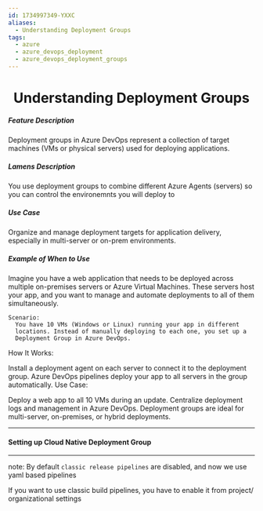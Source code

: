 ```yaml
---
id: 1734997349-YXXC
aliases:
  - Understanding Deployment Groups
tags:
  - azure
  - azure_devops_deployment
  - azure_devops_deployment_groups
---
```


<center>
<h1>Understanding Deployment Groups</h1>
</center>


##### __Feature Description__
Deployment groups in Azure DevOps represent a collection of target machines
(VMs or physical servers) used for deploying applications.

##### Lamens Description
You use deployment groups to combine different Azure Agents (servers) so you
can control the environemnts you will deploy to


##### Use Case
Organize and manage deployment targets for application delivery, especially in
multi-server or on-prem environments.

##### Example of When to Use
Imagine you have a web application that needs to be deployed across multiple
on-premises servers or Azure Virtual Machines. These servers host your app,
and you want to manage and automate deployments to all of them simultaneously.

    Scenario:
      You have 10 VMs (Windows or Linux) running your app in different 
      locations. Instead of manually deploying to each one, you set up a 
      Deployment Group in Azure DevOps.

How It Works:

Install a deployment agent on each server to connect it to the deployment group.
Azure DevOps pipelines deploy your app to all servers in the group automatically.
Use Case:

Deploy a web app to all 10 VMs during an update.
Centralize deployment logs and management in Azure DevOps.
Deployment groups are ideal for multi-server, on-premises, or hybrid deployments.



---
#### Setting up Cloud Native Deployment Group
---
note: By default `classic release pipelines` are disabled, and now we use yaml
based pipelines

If you want to use classic build pipelines, you have to enable it from project/
organizational settings
